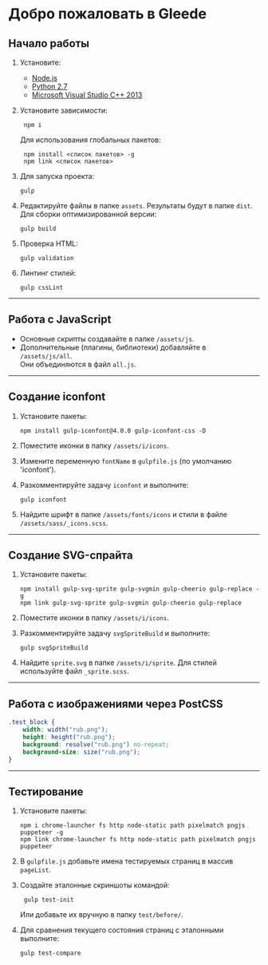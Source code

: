 # Добро пожаловать в Gleede

## Начало работы

1.  Установите:

    - [Node.js](https://nodejs.org/)
    - [Python 2.7](https://www.python.org/downloads/release/python-2710/)
    - [Microsoft Visual Studio C++ 2013](https://support.microsoft.com/ru-ru/help/3179560/update-for-visual-c-2013-and-visual-c-redistributable-package)

2.  Установите зависимости:

         npm i

    Для использования глобальных пакетов:

         npm install <список пакетов> -g
         npm link <список пакетов>

3.  Для запуска проекта:

        gulp

4.  Редактируйте файлы в папке `assets`. Результаты будут в папке `dist`. Для сборки оптимизированной версии:

        gulp build

5.  Проверка HTML:

        gulp validation

6.  Линтинг стилей:

        gulp cssLint

---

## Работа с JavaScript

- Основные скрипты создавайте в папке `/assets/js`.
- Дополнительные (плагины, библиотеки) добавляйте в `/assets/js/all`.  
  Они объединяются в файл `all.js`.

---

## Создание iconfont

1.  Установите пакеты:

        npm install gulp-iconfont@4.0.0 gulp-iconfont-css -D

2.  Поместите иконки в папку `/assets/i/icons`.
3.  Измените переменную `fontName` в `gulpfile.js` (по умолчанию 'iconfont').
4.  Разкомментируйте задачу `iconfont` и выполните:

        gulp iconfont

5.  Найдите шрифт в папке `/assets/fonts/icons` и стили в файле `/assets/sass/_icons.scss`.

---

## Создание SVG-спрайта

1.  Установите пакеты:

        npm install gulp-svg-sprite gulp-svgmin gulp-cheerio gulp-replace -g
        npm link gulp-svg-sprite gulp-svgmin gulp-cheerio gulp-replace

2.  Поместите иконки в папку `/assets/i/icons`.
3.  Разкомментируйте задачу `svgSpriteBuild` и выполните:

        gulp svgSpriteBuild

4.  Найдите `sprite.svg` в папке `/assets/i/sprite`. Для стилей используйте файл `_sprite.scss`.

---

## Работа с изображениями через PostCSS

```scss
.test_block {
	width: width("rub.png");
	height: height("rub.png");
	background: resolve("rub.png") no-repeat;
	background-size: size("rub.png");
}
```

---

## Тестирование

1.  Установите пакеты:

        npm i chrome-launcher fs http node-static path pixelmatch pngjs puppeteer -g
        npm link chrome-launcher fs http node-static path pixelmatch pngjs puppeteer

2.  В `gulpfile.js` добавьте имена тестируемых страниц в массив `pageList`.
3.  Создайте эталонные скриншоты командой:

         gulp test-init

    Или добавьте их вручную в папку `test/before/`.

4.  Для сравнения текущего состояния страниц с эталонными выполните:

        gulp test-compare
